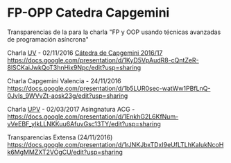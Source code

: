 # FP-OPP Catedra Capgemini

Transparencias de la  para la charla "FP y OOP usando técnicas avanzadas de programación asíncrona" 

Charla [UV](http://www.uv.es/) - 02/11/2016
[Cátedra de Capgemini 2016/17](http://www.uv.es/capgeminiuv/sobre_nosotros.html)
https://docs.google.com/presentation/d/1KyD5VpAudR8-cQntZeR-8lSCKaiJwkQoT3hnHix9Npc/edit?usp=sharing

Charla Capgemini Valencia - 24/11/2016
https://docs.google.com/presentation/d/1b5LUR0sec-watWw1PBfLnQ-0JvIs_9WVvZt-aosk23g/edit?usp=sharing

Charla [UPV](https://www.upv.es/) - 02/03/2017
Asingnatura ACG - 
https://docs.google.com/presentation/d/1EnkhG2L6KfNum-vVeEBF_yIkLLNKKuu6AfuvGsc13TY/edit?usp=sharing

Transparencias Extensa (24/11/2016)
https://docs.google.com/presentation/d/1rJNKJbxTDxI9eUfLTLhKaIukNcoHk6MgMMZXT2VOgCU/edit?usp=sharing
